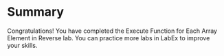 # Summary

Congratulations! You have completed the Execute Function for Each Array Element in Reverse lab. You can practice more labs in LabEx to improve your skills.
